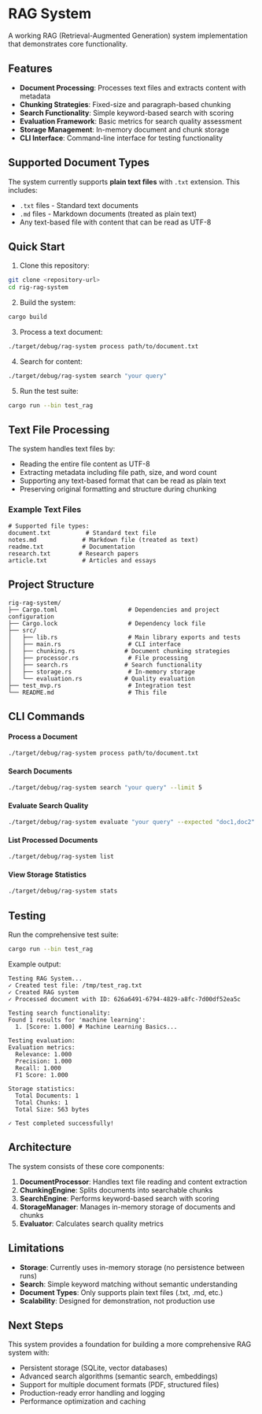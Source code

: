 # RAG System

A working RAG (Retrieval-Augmented Generation) system implementation that demonstrates core functionality.

## Features

- **Document Processing**: Processes text files and extracts content with metadata
- **Chunking Strategies**: Fixed-size and paragraph-based chunking
- **Search Functionality**: Simple keyword-based search with scoring
- **Evaluation Framework**: Basic metrics for search quality assessment
- **Storage Management**: In-memory document and chunk storage
- **CLI Interface**: Command-line interface for testing functionality

## Supported Document Types

The system currently supports **plain text files** with `.txt` extension. This includes:

- `.txt` files - Standard text documents
- `.md` files - Markdown documents (treated as plain text)
- Any text-based file with content that can be read as UTF-8

## Quick Start

1. Clone this repository:
```bash
git clone <repository-url>
cd rig-rag-system
```

2. Build the system:
```bash
cargo build
```

3. Process a text document:
```bash
./target/debug/rag-system process path/to/document.txt
```

4. Search for content:
```bash
./target/debug/rag-system search "your query"
```

5. Run the test suite:
```bash
cargo run --bin test_rag
```

## Text File Processing

The system handles text files by:
- Reading the entire file content as UTF-8
- Extracting metadata including file path, size, and word count
- Supporting any text-based format that can be read as plain text
- Preserving original formatting and structure during chunking

### Example Text Files

```
# Supported file types:
document.txt          # Standard text file
notes.md             # Markdown file (treated as text)
readme.txt           # Documentation
research.txt        # Research papers
article.txt          # Articles and essays
```

## Project Structure

```
rig-rag-system/
├── Cargo.toml                    # Dependencies and project configuration
├── Cargo.lock                    # Dependency lock file
├── src/
│   ├── lib.rs                    # Main library exports and tests
│   ├── main.rs                   # CLI interface
│   ├── chunking.rs              # Document chunking strategies
│   ├── processor.rs              # File processing
│   ├── search.rs                # Search functionality
│   ├── storage.rs                # In-memory storage
│   └── evaluation.rs            # Quality evaluation
├── test_mvp.rs                   # Integration test
└── README.md                     # This file
```

## CLI Commands

#### Process a Document
```bash
./target/debug/rag-system process path/to/document.txt
```

#### Search Documents
```bash
./target/debug/rag-system search "your query" --limit 5
```

#### Evaluate Search Quality
```bash
./target/debug/rag-system evaluate "your query" --expected "doc1,doc2"
```

#### List Processed Documents
```bash
./target/debug/rag-system list
```

#### View Storage Statistics
```bash
./target/debug/rag-system stats
```

## Testing

Run the comprehensive test suite:
```bash
cargo run --bin test_rag
```

Example output:
```
Testing RAG System...
✓ Created test file: /tmp/test_rag.txt
✓ Created RAG system
✓ Processed document with ID: 626a6491-6794-4829-a8fc-7d00df52ea5c

Testing search functionality:
Found 1 results for 'machine learning':
  1. [Score: 1.000] # Machine Learning Basics...

Testing evaluation:
Evaluation metrics:
  Relevance: 1.000
  Precision: 1.000
  Recall: 1.000
  F1 Score: 1.000

Storage statistics:
  Total Documents: 1
  Total Chunks: 1
  Total Size: 563 bytes

✓ Test completed successfully!
```

## Architecture

The system consists of these core components:

1. **DocumentProcessor**: Handles text file reading and content extraction
2. **ChunkingEngine**: Splits documents into searchable chunks
3. **SearchEngine**: Performs keyword-based search with scoring
4. **StorageManager**: Manages in-memory storage of documents and chunks
5. **Evaluator**: Calculates search quality metrics

## Limitations

- **Storage**: Currently uses in-memory storage (no persistence between runs)
- **Search**: Simple keyword matching without semantic understanding
- **Document Types**: Only supports plain text files (.txt, .md, etc.)
- **Scalability**: Designed for demonstration, not production use

## Next Steps

This system provides a foundation for building a more comprehensive RAG system with:
- Persistent storage (SQLite, vector databases)
- Advanced search algorithms (semantic search, embeddings)
- Support for multiple document formats (PDF, structured files)
- Production-ready error handling and logging
- Performance optimization and caching